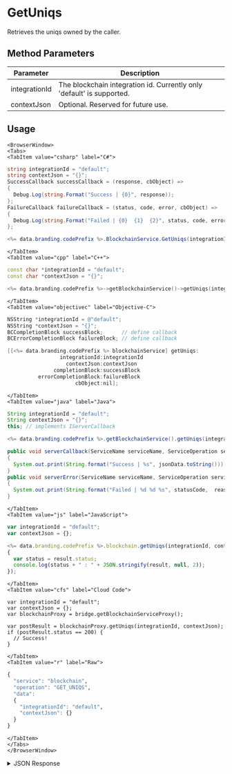 # GetUniqs

Retrieves the uniqs owned by the caller.

<PartialServop service_name="blockchain" operation_name="GET_UNIQS" />

## Method Parameters
Parameter | Description
--------- | -----------
integrationId | The blockchain integration id. Currently only 'default' is supported.
contextJson | Optional. Reserved for future use.

## Usage

```mdx-code-block
<BrowserWindow>
<Tabs>
<TabItem value="csharp" label="C#">
```

```csharp
string integrationId = "default";
string contextJson = "{}";
SuccessCallback successCallback = (response, cbObject) =>
{
  Debug.Log(string.Format("Success | {0}", response));
};
FailureCallback failureCallback = (status, code, error, cbObject) =>
{
  Debug.Log(string.Format("Failed | {0}  {1}  {2}", status, code, error));
};

<%= data.branding.codePrefix %>.BlockchainService.GetUniqs(integrationId, contextJson, successCallback, failureCallback);
```

```mdx-code-block
</TabItem>
<TabItem value="cpp" label="C++">
```

```cpp
const char *integrationId = "default";
const char *contextJson = "{}";

<%= data.branding.codePrefix %>->getBlockchainService()->getUniqs(integrationId, contextJson, this);
```

```mdx-code-block
</TabItem>
<TabItem value="objectivec" label="Objective-C">
```

```objectivec
NSString *integrationId = @"default";
NSString *contextJson = "{}";
BCCompletionBlock successBlock;      // define callback
BCErrorCompletionBlock failureBlock; // define callback

[[<%= data.branding.codePrefix %> blockchainService] getUniqs:
                 integrationId:integrationId
                   contextJson:contextJson
               completionBlock:successBlock
          errorCompletionBlock:failureBlock
                      cbObject:nil];
```

```mdx-code-block
</TabItem>
<TabItem value="java" label="Java">
```

```java
String integrationId = "default";
String contextJson = "{}";
this; // implements IServerCallback

<%= data.branding.codePrefix %>.getBlockchainService().getUniqs(integrationId, contextJson, this);

public void serverCallback(ServiceName serviceName, ServiceOperation serviceOperation, JSONObject jsonData)
{
  System.out.print(String.format("Success | %s", jsonData.toString()));
}
public void serverError(ServiceName serviceName, ServiceOperation serviceOperation, int statusCode, int reasonCode, String jsonError)
{
  System.out.print(String.format("Failed | %d %d %s", statusCode,  reasonCode, jsonError.toString()));
}
```

```mdx-code-block
</TabItem>
<TabItem value="js" label="JavaScript">
```

```javascript
var integrationId = "default";
var contextJson = {};

<%= data.branding.codePrefix %>.blockchain.getUniqs(integrationId, contextJson, result =>
{
  var status = result.status;
  console.log(status + " : " + JSON.stringify(result, null, 2));
});
```

```mdx-code-block
</TabItem>
<TabItem value="cfs" label="Cloud Code">
```

```cfscript
var integrationId = "default";
var contextJson = {};
var blockchainProxy = bridge.getBlockchainServiceProxy();

var postResult = blockchainProxy.getUniqs(integrationId, contextJson);
if (postResult.status == 200) {
  // Success!
}
```

```mdx-code-block
</TabItem>
<TabItem value="r" label="Raw">
```

```r
{
  "service": "blockchain",
  "operation": "GET_UNIQS",
  "data":
  {
    "integrationId": "default",
    "contextJson": {}
  }
}
```

```mdx-code-block
</TabItem>
</Tabs>
</BrowserWindow>
```

<details>
<summary>JSON Response</summary>

```json
{
  "data": {
    "success": true,
    "response": {
      "uniqs": [
        {
          "key": "...........m2",
          "payer": "eosio.nftram",
          "json": {
            "id": 290,
            "mint_date": "2022-10-19T13:03:10",
            "serial_number": 17,
            "token_factory_id": 22
          }
        }
      ]
    }
  },
  "status": 200
}
```
</details>

